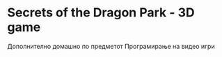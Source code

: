 # Secrets of the Dragon Park - 3D game
Дополнително домашно по предметот Програмирање на видео игри
